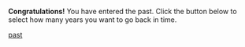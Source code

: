 **Congratulations!** You have entered the past. Click the button below to select how many years you want to go back in time.


[past](past.md)
